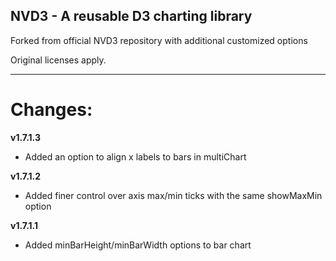 ## NVD3 - A reusable D3 charting library

Forked from official NVD3 repository with additional customized options

Original licenses apply.

---
# Changes:
**v1.7.1.3**

* Added an option to align x labels to bars in multiChart

**v1.7.1.2**

* Added finer control over axis max/min ticks with the same showMaxMin option

**v1.7.1.1**

* Added minBarHeight/minBarWidth options to bar chart
